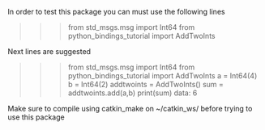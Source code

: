 In order to test this package you can must use the following lines


>>> from std_msgs.msg import Int64
>>> from python_bindings_tutorial import AddTwoInts


Next lines are suggested


>>> from std_msgs.msg import Int64
>>> from python_bindings_tutorial import AddTwoInts
>>> a = Int64(4)
>>> b = Int64(2)
>>> addtwoints = AddTwoInts()
>>> sum = addtwoints.add(a,b)
>>> print(sum)
data: 6
>>> 


Make sure to compile using catkin_make on ~/catkin_ws/ before trying to use this package
